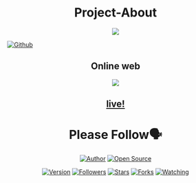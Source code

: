<h1 align="center">Project-About</h1>
<p align="center"><img src="https://l.top4top.io/p_1806k1fuq0.jpeg"/></p> <a href="https://github.com/IHackYours"><img title="Github" src="https://img.shields.io/badge/Github-IHACK--YOURS--GANS😳-blue?style=for-the-badge&logo=github"></a> 
<h2 align="center"><a
<h1 align="center">Online web</h1>
<p align="center"><img src="https://a.top4top.io/p_1807jt9rd0.png"/></p>
<h2 align="center"><a href="https://ihackyours.github.io/Project-About/about.html">live!</a></h2>

<h1 align="center">Please Follow🗣️</h1>
<p align="center">
<a href="https://github.com/IHackYours"><img title="Author" src="https://img.shields.io/badge/Author-IHACK--YOURS-red.svg?style=for-the-badge&logo=github"></a>
<a href="#"><img title="Open Source" src="https://img.shields.io/badge/Open%20Source-%E2%9D%A4-green?style=for-the-badge"></a>
</p>
<p align="center">
<a href="#"><img title="Version" src="https://img.shields.io/badge/Version-0.1-green.svg?style=flat-square"></a>
<a href="https://github.com/IHackYours/followers"><img title="Followers" src="https://img.shields.io/github/followers/IHackYours?color=blue&style=flat-square"></a>
<a href="https://github.com/IHackYours/Project-About/stargazers/"><img title="Stars" src="https://img.shields.io/github/stars/IHackYours/Project-About?color=red&style=flat-square"></a>
<a href="https://github.com/IHackYours/Project-About/network/members"><img title="Forks" src="https://img.shields.io/github/forks/IHackYours/Project-About?color=red&style=flat-square"></a>
<a href="https://github.com/IHackYours/Project-About/watchers"><img title="Watching" src="https://img.shields.io/github/watchers/IHackYours/Project-About?label=Watchers&color=blue&style=flat-square"></a>
</p>
